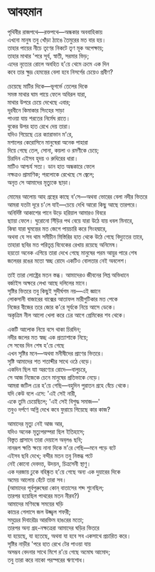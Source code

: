 # আবহমান

পৃথিবীর রাজপথে—রক্তপথে—অন্ধকার অববাহিকায়  
এখনো মানুষ তবু খোঁড়া ঠ্যাঙে তৈমুরের মত বার হয়।  
তাহার পায়ের নীচে তৃণের নিকটে তৃণ মূক অপেক্ষায়;  
তাহার মাথার 'পরে সূর্য, স্বাতী, সরমার ভিড়;  
এদের নৃত্যের রোলে অবহিত হ'য়ে থেমে ক্রমে এক দিন  
কবে তার ক্ষুদ্র হেমন্তের বেলা হবে নিসর্গের চেয়েও প্রবীণ?  

চেয়েছে মাটির দিকে—ভূগর্ভে তেলের দিকে  
সমস্ত মাথার ঘাম পায়ে ফেলে অবিরল যারা,  
মাথার উপরে চেয়ে দেখেছে এবার;  
দূরবীনে কিমাকার সিংহের সাড়া  
পাওয়া যায় শরতের নির্মেঘ রাতে।  
বুকের উপর হাত রেখে দেয় তারা।  
যদিও গিয়েছে ঢের ক্যারাভান ম'রে,  
মশালের কেরোসিনে মানুষেরা অনেক পাহারা  
দিয়ে গেছে তেল, সোনা, কয়লা ও রমণীকে চেয়ে;  
চিরদিন এইসব হৃদয় ও রুধিরের ধারা।  
মাটিও আশ্চর্য সত্য। ডান হাত অন্ধকারে ফেলে   
নক্ষত্রও প্রামাণিক; পরলোকে রেখেছে সে জ্বেলে;  
অনৃত সে আমাদের মৃত্যুকে ছাড়া।  

মোমের আলোয় আহ গ্রন্থের কাছে ব'সে—অথবা ভোরের বেলা নদীর ভিতরে  
আমরা যতটা দূরে চ'লে যাই—চেয়ে দেখি আরো কিছু আছে তারপরে।  
অনির্দিষ্ট আকাশের পানে উড়ে হরিয়াল আমারও বিবরে  
ছাায়া ফেলে। ঘুরোনো সিঁড়ির পথ বেয়ে যারা উঠে যায় ধবল মিনারে,  
কিম্বা যারা ঘুমন্তের মত জেগে পায়চারি করে সিংহদ্বারে,  
অথবা যে সব থাম সমীচীন মিস্তিরির হাত থেকে উঠে গেছে বিদ্যুতের তারে,  
তাহারা ছবির মত পরিতৃপ্ত বিবেকের রেখায় রয়েছে অনিমেষ।  
হয়তো অনেক এগিয়ে তারা দেখে গেছে মানুষের পরম আয়ুর পারে শেষ  
জলেরর রঙের মতো স্বচ্ছ রোদে একটিও বোলতার নেই অবলেশ।  

তাই তারা লোষ্ট্রের মতন স্তব্ধ। আমাদেরও জীবনের লিপ্ত অভিধানে  
বর্জাইস অক্ষরে লেখা আছে দলিলের মানে।  
সৃষ্টির ভিতরে তবু কিছুই সুদীর্ঘগম নয়—এই জ্ঞানে  
লোকসানী বাজারের বাক্সের আতাফল মারীগুটিকার মত পেকে  
নিজের বীজের তরে জোর ক'রে সূর্যকে নিয়ে আসে ডেকে।  
অকৃত্রিম নীল আলো খেলা করে ঢের আগে প্রেমিকের শব থেকে।  

একটি আলোক নিয়ে বসে থাকা চিরদিন;  
নদীর জলের মত স্বচ্ছ এক প্রত্যাশাকে নিয়ে;  
সে সবের দিন শেষ হ'য়ে গেছে  
এখন সৃষ্টির মনে—অথবা মনীষীদের প্রাণের ভিতরে।  
সৃষ্টি আমাদের শত শতাব্দীর সাথে ওঠে বেড়ে।  
একদিন ছিল যাা অরণ্যের রোদে—বালুচরে,  
সে আজ নিজেকে চেনে মানুষের প্রতিভাকে নেড়ে।  
আমরা জটিল ঢের হ'য়ে গেছি—বহুদিন পুরাতন গ্রহে বেঁচে থেকে।  
যদি কেউ বলে এসে: 'এই সেই নারী,  
একে তুমি চেয়েছিলে; 'এই সেই বিশুদ্ধ সমাজ—'  
তবুও দর্পণে অগ্নি দেখে কবে ফুরায়ে গিয়েছে কার কাজ?  

আমাদের মৃত্যু নেই আজ আর,  
যদিও অনেক মৃত্যুপরম্পরা ছিল ইতিহাসে;  
বিস্তৃত প্রাসাদে তারা দেয়ালে অব্‌লঙ ছবি;  
নানরূপ ক্ষতি ক্ষয়ে নানা দিকে ম'রে গেছি—মনে পড়ে বটে  
এইসব ছবি দেখে; বন্দীর মতন তবু নিস্তব্ধ পটে  
নেই কোনো দেবদত্ত, উদয়ন, চিত্রসেনী স্থাণু।  
এক দরজায় ঢুকে বহিষ্কৃত হ'য়ে গেছে অন্য এক দুয়ারের দিকে  
অমেয় আলোয় হেঁটে তারা সব।  
(আমাদের পূর্বপুরুষেরা কোন্ বাতাসের শব্দ শুনেছিল;  
তারপর হয়েছিল পাথরের মতন নীরব?)  
আমাদের মণিবন্ধে সময়ের ঘড়ি  
কাচের গেলাসে জল উজ্জ্বল শফরী;  
সমুদ্রের দিবারৌদ্র আরক্তিম হাঙরের মতো;  
তারপর অন্য গ্রহ-নক্ষত্রেরা আমাদের ঘড়ির ভিতরে  
যা হয়েছে, যা হতেছে, অথবা যা হবে সব একসাথে প্রচারিত করে।  
সৃষ্টির নাড়ীর 'পরে হাত রেখে টের পাওয়া যায়  
অসম্ভব বেদনার সাথে মিশে র'য়ে গেছে অমোঘ আমোদ;  
তবু তারা করে নাকো পরস্পরের ঋণশোধ।

